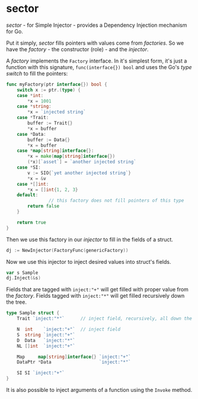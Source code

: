 # sector
*sector* - for Simple Injector - provides a Dependency Injection mechanism for Go.

Put it simply, _sector_ fills pointers with values come from _factories_. So we have the *factory* - the constructor (role) - and the *injector*.

A *factory* implements the `Factory` interface. In it's simplest form, it's just a function with this signature, `func(interface{}) bool` and uses the Go's _type switch_ to fill the pointers:

```go
func myFactory(ptr interface{}) bool {
	switch x := ptr.(type) {
	case *int:
		*x = 1001
	case *string:
		*x = `injected string`
	case *Trait:
		buffer := Trait{}
		*x = buffer
	case *Data:
		buffer := Data{}
		*x = buffer
	case *map[string]interface{}:
		*x = make(map[string]interface{})
		(*x)[`asset`] = `another injected string`
	case *SI:
		v := SIO{`yet another injected string`}
		*x = &v
	case *[]int:
		*x = []int{1, 2, 3}
	default:
                // this factory does not fill pointers of this type
		return false
	}

	return true
}
```

Then we use this factory in our _injector_ to fill in the fields of a struct.

```go
dj := NewInjector(FactoryFunc(genericFactory))
```

Now we use this injector to inject desired values into struct's fields.

```go
var s Sample
dj.Inject(&s)
```

Fields that are tagged with `inject:"+"` will get filled with proper value from the _factory_. Fields tagged with `inject:"*"` will get filled recursively down the tree.

```go
type Sample struct {
	Trait `inject:"*"`      // inject field, recursively, all down the data tree  

	N  int    `inject:"+"`  // inject field
	S  string `inject:"+"`
	D  Data   `inject:"*"`
	NL []int  `inject:"+"`

	Map     map[string]interface{} `inject:"+"`
	DataPtr *Data                  `inject:"*"`

	SI SI `inject:"+"`
}
```
It is also possible to inject arguments of a function using the `Invoke` method.
